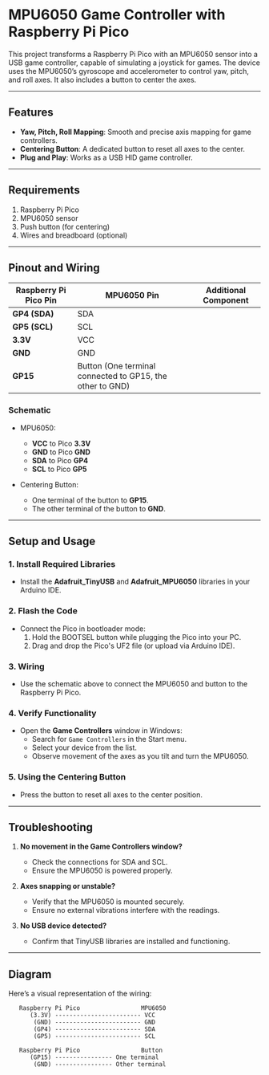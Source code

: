 

# **MPU6050 Game Controller with Raspberry Pi Pico**

This project transforms a Raspberry Pi Pico with an MPU6050 sensor into a USB game controller, capable of simulating a joystick for games. The device uses the MPU6050’s gyroscope and accelerometer to control yaw, pitch, and roll axes. It also includes a button to center the axes.

---

## **Features**
- **Yaw, Pitch, Roll Mapping**: Smooth and precise axis mapping for game controllers.
- **Centering Button**: A dedicated button to reset all axes to the center.
- **Plug and Play**: Works as a USB HID game controller.

---

## **Requirements**
1. Raspberry Pi Pico
2. MPU6050 sensor
3. Push button (for centering)
4. Wires and breadboard (optional)

---

## **Pinout and Wiring**

| **Raspberry Pi Pico Pin** | **MPU6050 Pin**     | **Additional Component**          |
|----------------------------|---------------------|------------------------------------|
| **GP4 (SDA)**             | SDA                 |                                    |
| **GP5 (SCL)**             | SCL                 |                                    |
| **3.3V**                  | VCC                 |                                    |
| **GND**                   | GND                 |                                    |
| **GP15**                  | Button (One terminal connected to GP15, the other to GND) |

### **Schematic**
- MPU6050:
  - **VCC** to Pico **3.3V**
  - **GND** to Pico **GND**
  - **SDA** to Pico **GP4**
  - **SCL** to Pico **GP5**

- Centering Button:
  - One terminal of the button to **GP15**.
  - The other terminal of the button to **GND**.

---

## **Setup and Usage**

### **1. Install Required Libraries**
- Install the **Adafruit_TinyUSB** and **Adafruit_MPU6050** libraries in your Arduino IDE.

### **2. Flash the Code**
- Connect the Pico in bootloader mode:
  1. Hold the BOOTSEL button while plugging the Pico into your PC.
  2. Drag and drop the Pico's UF2 file (or upload via Arduino IDE).

### **3. Wiring**
- Use the schematic above to connect the MPU6050 and button to the Raspberry Pi Pico.

### **4. Verify Functionality**
- Open the **Game Controllers** window in Windows:
  - Search for `Game Controllers` in the Start menu.
  - Select your device from the list.
  - Observe movement of the axes as you tilt and turn the MPU6050.

### **5. Using the Centering Button**
- Press the button to reset all axes to the center position.

---

## **Troubleshooting**

1. **No movement in the Game Controllers window?**
   - Check the connections for SDA and SCL.
   - Ensure the MPU6050 is powered properly.

2. **Axes snapping or unstable?**
   - Verify that the MPU6050 is mounted securely.
   - Ensure no external vibrations interfere with the readings.

3. **No USB device detected?**
   - Confirm that TinyUSB libraries are installed and functioning.

---

## **Diagram**

Here’s a visual representation of the wiring:

```plaintext
   Raspberry Pi Pico                 MPU6050
      (3.3V) ------------------------ VCC
       (GND) ------------------------ GND
       (GP4) ------------------------ SDA
       (GP5) ------------------------ SCL

   Raspberry Pi Pico                 Button
      (GP15) ---------------- One terminal
       (GND) ---------------- Other terminal
```

